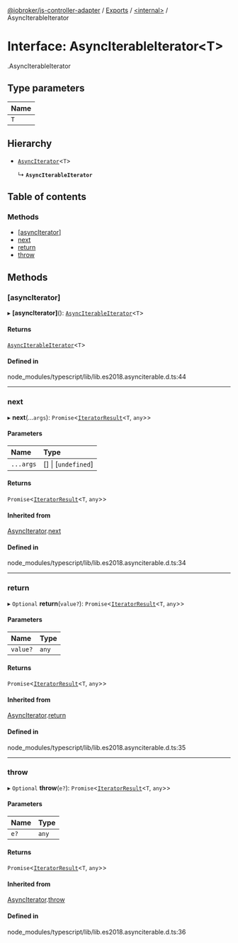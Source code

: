 [@iobroker/js-controller-adapter](../README.md) / [Exports](../modules.md) / [<internal\>](../modules/internal_.md) / AsyncIterableIterator

# Interface: AsyncIterableIterator<T\>

[<internal>](../modules/internal_.md).AsyncIterableIterator

## Type parameters

| Name |
| :------ |
| `T` |

## Hierarchy

- [`AsyncIterator`](internal_.AsyncIterator.md)<`T`\>

  ↳ **`AsyncIterableIterator`**

## Table of contents

### Methods

- [[asyncIterator]](internal_.AsyncIterableIterator.md#[asynciterator])
- [next](internal_.AsyncIterableIterator.md#next)
- [return](internal_.AsyncIterableIterator.md#return)
- [throw](internal_.AsyncIterableIterator.md#throw)

## Methods

### [asyncIterator]

▸ **[asyncIterator]**(): [`AsyncIterableIterator`](internal_.AsyncIterableIterator.md)<`T`\>

#### Returns

[`AsyncIterableIterator`](internal_.AsyncIterableIterator.md)<`T`\>

#### Defined in

node_modules/typescript/lib/lib.es2018.asynciterable.d.ts:44

___

### next

▸ **next**(...`args`): `Promise`<[`IteratorResult`](../modules/internal_.md#iteratorresult)<`T`, `any`\>\>

#### Parameters

| Name | Type |
| :------ | :------ |
| `...args` | [] \| [`undefined`] |

#### Returns

`Promise`<[`IteratorResult`](../modules/internal_.md#iteratorresult)<`T`, `any`\>\>

#### Inherited from

[AsyncIterator](internal_.AsyncIterator.md).[next](internal_.AsyncIterator.md#next)

#### Defined in

node_modules/typescript/lib/lib.es2018.asynciterable.d.ts:34

___

### return

▸ `Optional` **return**(`value?`): `Promise`<[`IteratorResult`](../modules/internal_.md#iteratorresult)<`T`, `any`\>\>

#### Parameters

| Name | Type |
| :------ | :------ |
| `value?` | `any` |

#### Returns

`Promise`<[`IteratorResult`](../modules/internal_.md#iteratorresult)<`T`, `any`\>\>

#### Inherited from

[AsyncIterator](internal_.AsyncIterator.md).[return](internal_.AsyncIterator.md#return)

#### Defined in

node_modules/typescript/lib/lib.es2018.asynciterable.d.ts:35

___

### throw

▸ `Optional` **throw**(`e?`): `Promise`<[`IteratorResult`](../modules/internal_.md#iteratorresult)<`T`, `any`\>\>

#### Parameters

| Name | Type |
| :------ | :------ |
| `e?` | `any` |

#### Returns

`Promise`<[`IteratorResult`](../modules/internal_.md#iteratorresult)<`T`, `any`\>\>

#### Inherited from

[AsyncIterator](internal_.AsyncIterator.md).[throw](internal_.AsyncIterator.md#throw)

#### Defined in

node_modules/typescript/lib/lib.es2018.asynciterable.d.ts:36
